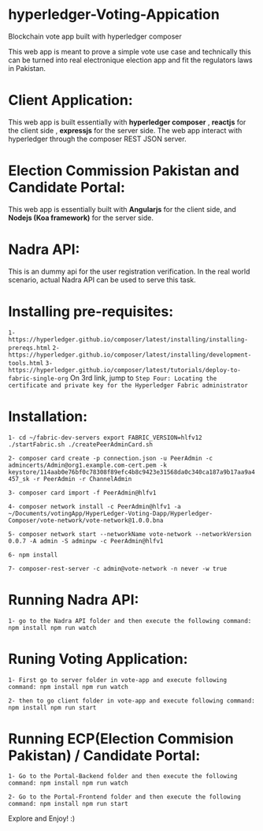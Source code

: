 # hyperledger-Voting-Appication

Blockchain vote app built with hyperledger composer

This web app is meant to prove a simple vote use case and technically this can be turned into real electronique election app and fit the regulators laws in Pakistan.

# Client Application:

This web app is built essentially with **hyperledger composer** , **reactjs** for the client side , **expressjs** for the server side.
The web app interact with hyperledger through the composer REST JSON server.

# Election Commission Pakistan and Candidate Portal:

This web app is essentially built with **Angularjs** for the client side, and **Nodejs (Koa framework)** for the server side.

# Nadra API:

This is an dummy api for the user registration verification.
In the real world scenario, actual Nadra API can be used to serve this task.

# Installing pre-requisites:

`1- https://hyperledger.github.io/composer/latest/installing/installing-prereqs.html`
`2- https://hyperledger.github.io/composer/latest/installing/development-tools.html`
`3- https://hyperledger.github.io/composer/latest/tutorials/deploy-to-fabric-single-org`
On 3rd link, jump to `Step Four: Locating the certificate and private key for the Hyperledger Fabric administrator`

# Installation:

`1- cd ~/fabric-dev-servers
export FABRIC_VERSION=hlfv12
./startFabric.sh
./createPeerAdminCard.sh`

`2- composer card create -p connection.json -u PeerAdmin -c admincerts/Admin@org1.example.com-cert.pem -k keystore/114aab0e76bf0c78308f89efc4b8c9423e31568da0c340ca187a9b17aa9a4457_sk -r PeerAdmin -r ChannelAdmin`

`3- composer card import -f PeerAdmin@hlfv1`

`4- composer network install -c PeerAdmin@hlfv1 -a ~/Documents/votingApp/HyperLedger-Voting-Dapp/Hyperledger-Composer/vote-network/vote-network@1.0.0.bna`

`5- composer network start --networkName vote-network --networkVersion 0.0.7 -A admin -S adminpw -c PeerAdmin@hlfv1`

`6- npm install`

`7- composer-rest-server -c admin@vote-network -n never -w true`

# Running Nadra API: 

`1- go to the Nadra API folder and then execute the following command:
npm install
npm run watch`

# Runing Voting Application:

`1- First go to server folder in vote-app and execute following command:
npm install
npm run watch`

`2- then to go client folder in vote-app and execute following command:
npm install
npm run start`

# Running ECP(Election Commision Pakistan) / Candidate Portal:

`1- Go to the Portal-Backend folder and then execute the following command:
npm install
npm run watch`

`2- Go to the Portal-Frontend folder and then execute the following command:
npm install
npm run start`

Explore and Enjoy! :)

